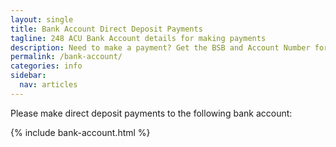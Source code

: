 ```yaml
---
layout: single
title: Bank Account Direct Deposit Payments
tagline: 248 ACU Bank Account details for making payments
description: Need to make a payment? Get the BSB and Account Number for sending payments to 248 ACU.
permalink: /bank-account/
categories: info
sidebar:
  nav: articles
---
```


Please make direct deposit payments to the following bank account: 

{% include bank-account.html %}